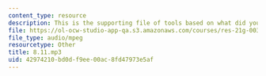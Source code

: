```yaml
---
content_type: resource
description: This is the supporting file of tools based on what did you do yesterday.
file: https://ol-ocw-studio-app-qa.s3.amazonaws.com/courses/res-21g-003-learning-chinese-a-foundation-course-in-mandarin-spring-2011/42974210bd0df9ee00ac8fd47973e5af_8.11.mp3
file_type: audio/mpeg
resourcetype: Other
title: 8.11.mp3
uid: 42974210-bd0d-f9ee-00ac-8fd47973e5af
---
```

